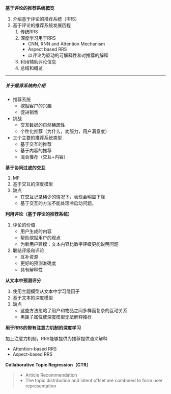 **基于评论的推荐系统概览**

1. 介绍基于评论的推荐系统（RRS）
2. 基于评论的推荐系统发展历程
   1. 传统RRS
   2. 深度学习用于RRS
      - CNN, RNN and Attention Mechanism
      - Aspect based RRS
      - 以评论为驱动的可解释性和对推荐的解释
   3. 利用辅助评论信息
   4. 总结和概览

------

##### 关于推荐系统的介绍

- 推荐系统
  - 挖掘客户的兴趣
  - 促进销售
- 挑战
  - 交互数据的自然稀疏性
  - 个性化推荐（为什么，劝服力，用户满意度）
- 三个主要的推荐系统类型
  - 基于交互的推荐
  - 基于内容的推荐
  - 混合推荐（交互+内容）

**基于协同过滤的交互**

1. MF
2. 基于交互的深度模型
3. 缺点
   - 在交互记录稀少的情况下，表现会明显下降
   - 基于交互的方法不能处理冷启动问题。

**利用评论（基于评论的推荐系统）**

1. 评论的价值
   - 用户生成的内容
   - 帮助挖掘用户的观点
   - 为新用户建模：文本内容比数字评级更能说明问题
2. 联结评级和评论
   - 互补资源
   - 更好的预测准确度
   - 具有解释性

**从文本中预测评分**

1. 使用主题模型从文本中学习隐因子
2. 基于文本的深度模型
3. 缺点
   - 这些方法忽略了用户和物品之间多样而复杂的互动关系
   - 黑匣子属性使深度模型无法解释推荐

**用于RRS的带有注意力机制的深度学习**

加上注意力机制，RRS能够提供为推荐提供语义解释

- Attention-based RRS
- Aspect-based RRS

**Collaborative Topic Regression（CTR）**

> - Article Recommendation 
> - The topic distribution and latent offset are combined to form user representation